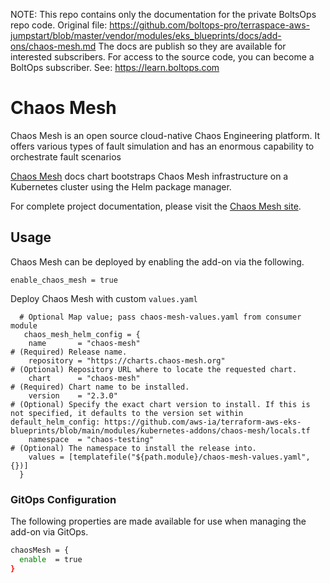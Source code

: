 <!-- note marker start -->
NOTE: This repo contains only the documentation for the private BoltsOps repo code.
Original file: https://github.com/boltops-pro/terraspace-aws-jumpstart/blob/master/vendor/modules/eks_blueprints/docs/add-ons/chaos-mesh.md
The docs are publish so they are available for interested subscribers.
For access to the source code, you can become a BoltOps subscriber.
See: https://learn.boltops.com

<!-- note marker end -->

# Chaos Mesh

Chaos Mesh is an open source cloud-native Chaos Engineering platform. It offers various types of fault simulation and has an enormous capability to orchestrate fault scenarios

[Chaos Mesh](https://chaos-mesh.org/docs/production-installation-using-helm/) docs chart bootstraps Chaos Mesh infrastructure on a Kubernetes cluster using the Helm package manager.

For complete project documentation, please visit the [Chaos Mesh site](https://chaos-mesh.org/docs/).

## Usage

Chaos Mesh can be deployed by enabling the add-on via the following.

```hcl
enable_chaos_mesh = true
```

Deploy Chaos Mesh with custom `values.yaml`

```hcl
  # Optional Map value; pass chaos-mesh-values.yaml from consumer module
   chaos_mesh_helm_config = {
    name       = "chaos-mesh"                                               # (Required) Release name.
    repository = "https://charts.chaos-mesh.org"                            # (Optional) Repository URL where to locate the requested chart.
    chart      = "chaos-mesh"                                               # (Required) Chart name to be installed.
    version    = "2.3.0"                                                    # (Optional) Specify the exact chart version to install. If this is not specified, it defaults to the version set within default_helm_config: https://github.com/aws-ia/terraform-aws-eks-blueprints/blob/main/modules/kubernetes-addons/chaos-mesh/locals.tf
    namespace  = "chaos-testing"                                            # (Optional) The namespace to install the release into.
    values = [templatefile("${path.module}/chaos-mesh-values.yaml", {})]
  }
```

### GitOps Configuration

The following properties are made available for use when managing the add-on via GitOps.

```sh
chaosMesh = {
  enable  = true
}
```
